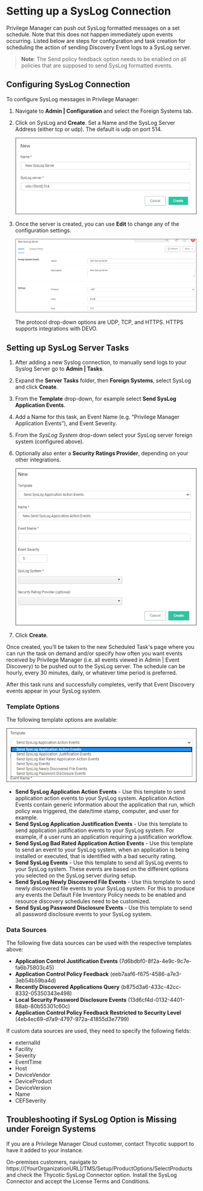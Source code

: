 [title]: # (SysLog)
[tags]: # (integration)
[priority]: # (4)
# Setting up a SysLog Connection

Privilege Manager can push out SysLog formatted messages on a set schedule. Note that this does not happen immediately upon events occurring. Listed below are steps for configuration and task creation for scheduling the action of sending Discovery Event logs to a SysLog server.

>**Note**: The Send policy feedback option needs to be enabled on all policies that are supposed to send SysLog formatted events.

## Configuring SysLog Connection

To configure SysLog messages in Privilege Manager:

1. Navigate to __Admin | Configuration__ and select the Foreign Systems tab.
1. Click on SysLog and __Create__. Set a Name and the SysLog Server Address (either tcp or udp). The default is udp on port 514.

   ![create](images/syslog/fs_new_syslog.png "New SysLog Server modal")

1. Once the server is created, you can use __Edit__ to change any of the configuration settings.

   ![edit](images/syslog/edit_syslog_server.png "Edit SysLog Server")

   The protocol drop-down options are UDP, TCP, and HTTPS. HTTPS supports integrations with DEVO.

## Setting up SysLog Server Tasks

1. After adding a new Syslog connection, to manually send logs to your Syslog Server go to __Admin | Tasks__.
1. Expand the __Server Tasks__ folder, then __Foreign Systems__, select SysLog and click __Create__.
1. From the __Template__ drop-down, for example select __Send SysLog Application Events__.
1. Add a Name for this task, an Event Name (e.g. “Privilege Manager Application Events”), and Event Severity.
1. From the _SysLog System_ drop-down select your SysLog server foreign system (configured above).
1. Optionally also enter a __Security Ratings Provider__, depending on your other integrations.

   ![create](images/syslog/create_syslog_task.png "Create Task")
1. Click __Create__.

Once created, you’ll be taken to the new Scheduled Task's page where you can run the task on demand and/or specify how often you want events received by Privilege Manager (i.e. all events viewed in Admin | Event Discovery) to be pushed out to the SysLog server. The schedule can be hourly, every 30 minutes, daily, or whatever time period is preferred.

After this task runs and successfully completes, verify that Event Discovery events appear in your SysLog system.

### Template Options

The following template options are available:

![Send SysLog templates](images/syslog/templates.png "Sent SysLog Events template options")

* __Send SysLog Application Action Events__ - Use this template to send application action events to your SysLog system. Application Action Events contain generic information about the application that run, which policy was triggered, the date/time stamp, computer, and user for example.
* __Send SysLog Application Justification Events__ - Use this template to send application justification events to your SysLog system. For example, if a user runs an application requiring a justification workflow.
* __Send SysLog Bad Rated Application Action Events__ - Use this template to send an event to your SysLog system, when an application is being installed or executed, that is identified with a bad security rating.
* __Send SysLog Events__ - Use this template to send all SysLog events to your SysLog system. These events are based on the different options you selected on the SysLog server during setup.
* __Send SysLog Newly Discovered File Events__ - Use this template to send newly discovered file events to your SysLog system. For this to produce any events the Default File Inventory Policy needs to be enabled and resource discovery schedules need to be customized.
* __Send SysLog Password Disclosure Events__ - Use this template to send all password disclosure events to your SysLog system.

### Data Sources

The following five data sources can be used with the respective templates above:

* __Application Control Justification Events__ (7d6bdbf0-8f2a-4e9c-9c7e-fa6b75803c45)
* __Application Control Policy Feedback__ (eeb7aaf6-f675-4586-a7e3-3eb54b59ba4d)
* __Recently Discovered Applications Query__ (b875d3a6-433c-42cc-8332-05350343e498)
* __Local Security Password Disclosure Events__ (13d6cf4d-0132-4401-88ab-80b55301c60c)
* __Application Control Policy Feedback Restricted to Security Level__ (4eb4ec69-d7a9-4797-972a-41855d3e7799)

If custom data sources are used, they need to specify the following fields:

* externalId
* Facility
* Severity
* EventTime
* Host
* DeviceVendor
* DeviceProduct
* DeviceVersion
* Name
* CEFSeverity

## Troubleshooting if SysLog Option is Missing under Foreign Systems

If you are a Privilege Manager Cloud customer, contact Thycotic support to have it added to your instance.

On-premises customers, navigate to https://[YourOrganizationURL]/TMS/Setup/ProductOptions/SelectProducts and check the Thycotic SysLog Connector option. Install the SysLog Connector and accept the License Terms and Conditions.
